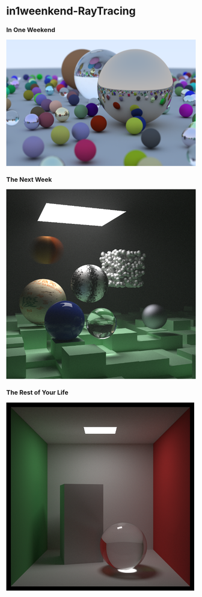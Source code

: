 # in1weenkend-RayTracing



### In One Weekend

![ch12-Final Scene-big](RayTracing/output/one%20week/ch12-Final%20Scene_ns_500.png)

### The Next Week
![ch09-final_ns_10000](RayTracing/output/next%20week/ch09-final_ns_10000.png)


### The Rest of Your Life
![ch12-Cleaning up PDF Management_glass_light_1000_ns_deNaN](RayTracing/output/the%20rest%20of%20your%20life/ch12-Cleaning%20up%20PDF%20Management_1wNS.png)
